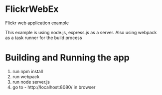 # FlickrWebEx
Flickr web application example 

This example is using node.js, express.js as a server.
Also using webpack as a task runner for the build process

# Building and Running the app
 1. run npm install
 2. run webpack
 3. run node server.js
 4. go to - http://localhost:8080/ in browser